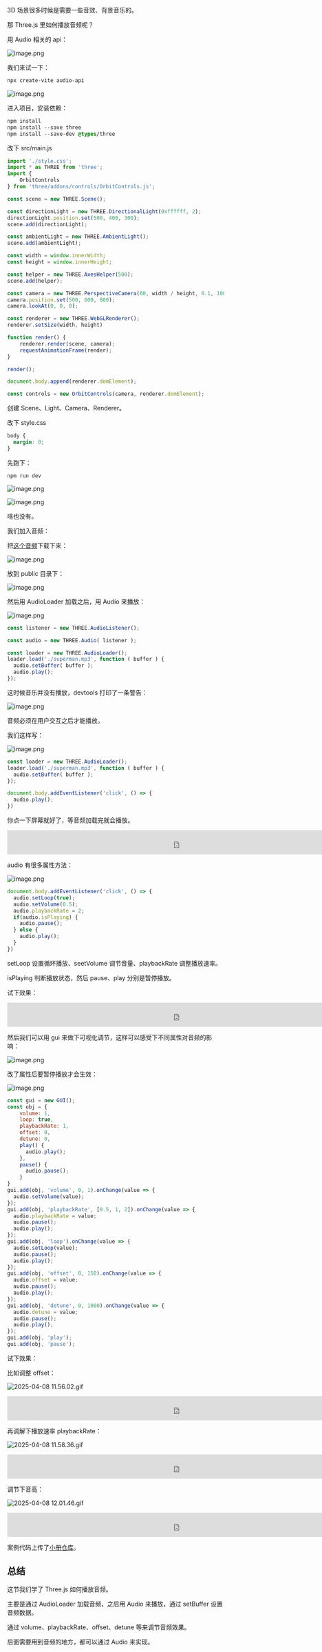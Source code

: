 3D 场景很多时候是需要一些音效、背景音乐的。

那 Three.js 里如何播放音频呢？

用 Audio 相关的 api：

![image.png](https://p3-juejin.byteimg.com/tos-cn-i-k3u1fbpfcp/a53beab06dc84fd3b856a4c835c5c635~tplv-k3u1fbpfcp-jj-mark:1600:0:0:0:q75.jpg#?w=688&h=728&s=46310&e=png&b=ffffff)

我们来试一下：

```css
npx create-vite audio-api
```

![image.png](https://p6-juejin.byteimg.com/tos-cn-i-k3u1fbpfcp/345ae61ec0684d58ac6405ff4dbf80c9~tplv-k3u1fbpfcp-jj-mark:1600:0:0:0:q75.jpg#?w=842&h=550&s=48825&e=png&b=000000)

进入项目，安装依赖：

```css
npm install
npm install --save three
npm install --save-dev @types/three
```

改下 src/main.js

```javascript
import './style.css';
import * as THREE from 'three';
import {
    OrbitControls
} from 'three/addons/controls/OrbitControls.js';

const scene = new THREE.Scene();

const directionLight = new THREE.DirectionalLight(0xffffff, 2);
directionLight.position.set(500, 400, 300);
scene.add(directionLight);

const ambientLight = new THREE.AmbientLight();
scene.add(ambientLight);

const width = window.innerWidth;
const height = window.innerHeight;

const helper = new THREE.AxesHelper(500);
scene.add(helper);

const camera = new THREE.PerspectiveCamera(60, width / height, 0.1, 10000);
camera.position.set(500, 600, 800);
camera.lookAt(0, 0, 0);

const renderer = new THREE.WebGLRenderer();
renderer.setSize(width, height)

function render() {
    renderer.render(scene, camera);
    requestAnimationFrame(render);
}

render();

document.body.append(renderer.domElement);

const controls = new OrbitControls(camera, renderer.domElement);
```

创建 Scene、Light、Camera、Renderer。

改下 style.css

```css
body {
  margin: 0;
}
```

先跑下：

```arduino
npm run dev
```

![image.png](https://p9-juejin.byteimg.com/tos-cn-i-k3u1fbpfcp/2a0e29b0522342a58834271a7b674492~tplv-k3u1fbpfcp-jj-mark:1600:0:0:0:q75.jpg#?w=1056&h=384&s=51989&e=png&b=181818)

![image.png](https://p3-juejin.byteimg.com/tos-cn-i-k3u1fbpfcp/5d54e70214ef4471b0b19c1c63ecfa17~tplv-k3u1fbpfcp-jj-mark:1600:0:0:0:q75.jpg#?w=2452&h=1318&s=101064&e=png&b=000000)

啥也没有。

我们加入音频：

把[这个音频](https://github.com/QuarkGluonPlasma/threejs-course-code/blob/main/audio-api/public/superman.mp3)下载下来：

![image.png](https://p3-juejin.byteimg.com/tos-cn-i-k3u1fbpfcp/0838a22bb4eb46b59bf1536bf7ebd2ad~tplv-k3u1fbpfcp-jj-mark:1600:0:0:0:q75.jpg#?w=2236&h=784&s=182838&e=png&b=ffffff)

放到 public 目录下：

![image.png](https://p3-juejin.byteimg.com/tos-cn-i-k3u1fbpfcp/97e32de781114c5d9ab3ccdc8ea0a863~tplv-k3u1fbpfcp-jj-mark:1600:0:0:0:q75.jpg#?w=474&h=346&s=27855&e=png&b=181818)

然后用 AudioLoader 加载之后，用 Audio 来播放：

![image.png](https://p6-juejin.byteimg.com/tos-cn-i-k3u1fbpfcp/6f968ebb43a34cdea1b6c5c1d7c52575~tplv-k3u1fbpfcp-jj-mark:1600:0:0:0:q75.jpg#?w=1358&h=828&s=159904&e=png&b=1f1f1f)

```javascript
const listener = new THREE.AudioListener();

const audio = new THREE.Audio( listener );

const loader = new THREE.AudioLoader();
loader.load('./superman.mp3', function ( buffer ) {
  audio.setBuffer( buffer );
  audio.play();
});
```

这时候音乐并没有播放，devtools 打印了一条警告：

![image.png](https://p1-juejin.byteimg.com/tos-cn-i-k3u1fbpfcp/6612b92489a64f0cbb183c70957eeaaa~tplv-k3u1fbpfcp-jj-mark:1600:0:0:0:q75.jpg#?w=870&h=250&s=45686&e=png&b=fef5f1)

音频必须在用户交互之后才能播放。

我们这样写：

![image.png](https://p6-juejin.byteimg.com/tos-cn-i-k3u1fbpfcp/d559f2082a8247d092d15ba15f9e602c~tplv-k3u1fbpfcp-jj-mark:1600:0:0:0:q75.jpg#?w=1348&h=832&s=158024&e=png&b=1f1f1f)

```javascript
const loader = new THREE.AudioLoader();
loader.load('./superman.mp3', function ( buffer ) {
  audio.setBuffer( buffer );
});

document.body.addEventListener('click', () => {
  audio.play();
})
```

你点一下屏幕就好了，等音频加载完就会播放。

<iframe class="jj-audio-frame" src="https://juejin.cn/player?videoUrl=https://lf-activity-static.juejin.cn/obj/juejin-activity-static/user_book/2788017216685118_1744079378327_1636.mp3" loading="lazy" width="100%" height="56px" scrolling="no" frameborder="0" style="width: 800px; height: 56px; border: none;"></iframe>



audio 有很多属性方法：

![image.png](https://p9-juejin.byteimg.com/tos-cn-i-k3u1fbpfcp/d828c05cb12d44899f0e8b25da9f22c6~tplv-k3u1fbpfcp-jj-mark:1600:0:0:0:q75.jpg#?w=1278&h=742&s=138902&e=png&b=1f1f1f)

```javascript
document.body.addEventListener('click', () => {
  audio.setLoop(true);
  audio.setVolume(0.5);
  audio.playbackRate = 2;
  if(audio.isPlaying) {
    audio.pause();
  } else {
    audio.play();
  }
})
```

setLoop 设置循环播放、seetVolume 调节音量、playbackRate 调整播放速率。

isPlaying 判断播放状态，然后 pause、play 分别是暂停播放。

试下效果：



<iframe class="jj-audio-frame" src="https://juejin.cn/player?videoUrl=https://lf-activity-static.juejin.cn/obj/juejin-activity-static/user_book/2788017216685118_1744081222565_8500.mp3" loading="lazy" width="100%" height="56px" scrolling="no" frameborder="0" style="width: 800px; height: 56px; border: none;"></iframe>



然后我们可以用 gui 来做下可视化调节，这样可以感受下不同属性对音频的影响：

![image.png](https://p3-juejin.byteimg.com/tos-cn-i-k3u1fbpfcp/53edce69181d46d6933eee2077f4c4c1~tplv-k3u1fbpfcp-jj-mark:1600:0:0:0:q75.jpg#?w=1380&h=726&s=124338&e=png&b=1f1f1f)

改了属性后要暂停播放才会生效：

![image.png](https://p9-juejin.byteimg.com/tos-cn-i-k3u1fbpfcp/b65f2485904f480d82285fa9c75d272f~tplv-k3u1fbpfcp-jj-mark:1600:0:0:0:q75.jpg#?w=1458&h=1352&s=244155&e=png&b=1f1f1f)

```javascript
const gui = new GUI();
const obj = {
    volume: 1,
    loop: true,
    playbackRate: 1,
    offset: 0,
    detune: 0,
    play() {
      audio.play();
    },
    pause() {
      audio.pause();
    }
}
gui.add(obj, 'volume', 0, 1).onChange(value => {
  audio.setVolume(value);
});
gui.add(obj, 'playbackRate', [0.5, 1, 2]).onChange(value => {
  audio.playbackRate = value;
  audio.pause();
  audio.play();
});
gui.add(obj, 'loop').onChange(value => {
  audio.setLoop(value);
  audio.pause();
  audio.play();
});
gui.add(obj, 'offset', 0, 150).onChange(value => {
  audio.offset = value;
  audio.pause();
  audio.play();
});
gui.add(obj, 'detune', 0, 1000).onChange(value => {
  audio.detune = value;
  audio.pause();
  audio.play();
});
gui.add(obj, 'play');
gui.add(obj, 'pause');
```

试下效果：

比如调整 offset：

![2025-04-08 11.56.02.gif](https://p1-juejin.byteimg.com/tos-cn-i-k3u1fbpfcp/b93af7ca7f0740239f2707c81ff291d2~tplv-k3u1fbpfcp-jj-mark:1600:0:0:0:q75.gif#?w=2348&h=1354&s=117353&e=gif&f=82&b=020202)



<iframe class="jj-audio-frame" src="https://juejin.cn/player?videoUrl=https://lf-activity-static.juejin.cn/obj/juejin-activity-static/user_book/2788017216685118_1744084644868_2596.mp3" loading="lazy" width="100%" height="56px" scrolling="no" frameborder="0" style="width: 800px; height: 56px; border: none;"></iframe>



再调解下播放速率 playbackRate：

![2025-04-08 11.58.36.gif](https://p9-juejin.byteimg.com/tos-cn-i-k3u1fbpfcp/c39d1f64149242c991a2db23465e66b1~tplv-k3u1fbpfcp-jj-mark:1600:0:0:0:q75.gif#?w=2348&h=1354&s=195572&e=gif&f=89&b=020202)



<iframe class="jj-audio-frame" src="https://juejin.cn/player?videoUrl=https://lf-activity-static.juejin.cn/obj/juejin-activity-static/user_book/2788017216685118_1744084835905_3501.mp3" loading="lazy" width="100%" height="56px" scrolling="no" frameborder="0" style="width: 800px; height: 56px; border: none;"></iframe>



调节下音高：

![2025-04-08 12.01.46.gif](https://p1-juejin.byteimg.com/tos-cn-i-k3u1fbpfcp/ff36d18deaf54f10832a479d84f14967~tplv-k3u1fbpfcp-jj-mark:1600:0:0:0:q75.gif#?w=2348&h=1354&s=102392&e=gif&f=84&b=020202)



<iframe class="jj-audio-frame" src="https://juejin.cn/player?videoUrl=https://lf-activity-static.juejin.cn/obj/juejin-activity-static/user_book/2788017216685118_1744085006420_6495.mp3" loading="lazy" width="100%" height="56px" scrolling="no" frameborder="0" style="width: 800px; height: 56px; border: none;"></iframe>



案例代码上传了[小册仓库](https://github.com/QuarkGluonPlasma/threejs-course-code/tree/main/audio-api)。

## 总结

这节我们学了 Three.js 如何播放音频。

主要是通过 AudioLoader 加载音频，之后用 Audio 来播放，通过 setBuffer 设置音频数据。

通过 volume、playbackRate、offset、detune 等来调节音频效果。

后面需要用到音频的地方，都可以通过 Audio 来实现。